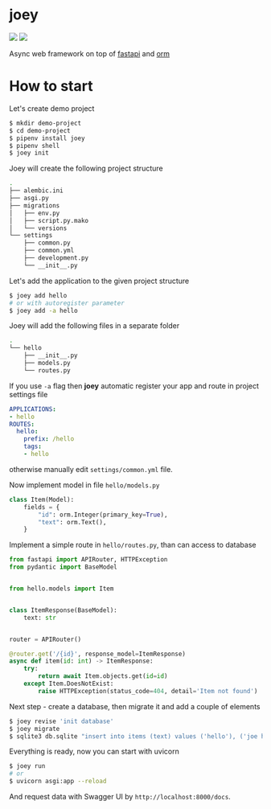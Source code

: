 # joey

[![](https://img.shields.io/pypi/v/joey.svg)](https://pypi.org/project/joey/)
[![](https://img.shields.io/pypi/l/joey.svg)](https://github.com/pinecrew/joey/blob/master/LICENSE)

Async web framework on top of [fastapi](https://pypi.org/project/fastapi/) and [orm](https://pypi.org/project/orm/)

# How to start
Let's create demo project
```sh
$ mkdir demo-project
$ cd demo-project
$ pipenv install joey
$ pipenv shell
$ joey init
```

Joey will create the following project structure
```sh
.
├── alembic.ini
├── asgi.py
├── migrations
│   ├── env.py
│   ├── script.py.mako
│   └── versions
└── settings
    ├── common.py
    ├── common.yml
    ├── development.py
    └── __init__.py
```

Let's add the application to the given project structure
```sh
$ joey add hello
# or with autoregister parameter
$ joey add -a hello
```

Joey will add the following files in a separate folder
```sh
.
└── hello
    ├── __init__.py
    ├── models.py
    └── routes.py
```

If you use `-a` flag then **joey** automatic register your app and route in project settings file
```yaml
APPLICATIONS:
- hello
ROUTES:
  hello:
    prefix: /hello
    tags:
    - hello
```
otherwise manually edit `settings/common.yml` file.

Now implement model in file  `hello/models.py`
```py
class Item(Model):
    fields = {
        "id": orm.Integer(primary_key=True),
        "text": orm.Text(),
    }
```

Implement a simple route in `hello/routes.py`, than can access to database
```py
from fastapi import APIRouter, HTTPException
from pydantic import BaseModel


from hello.models import Item


class ItemResponse(BaseModel):
    text: str


router = APIRouter()

@router.get('/{id}', response_model=ItemResponse)
async def item(id: int) -> ItemResponse:
    try:
        return await Item.objects.get(id=id)
    except Item.DoesNotExist:
        raise HTTPException(status_code=404, detail='Item not found')
```


Next step - create a database, then migrate it and add a couple of elements
```sh
$ joey revise 'init database'
$ joey migrate
$ sqlite3 db.sqlite "insert into items (text) values ('hello'), ('joe here');"
```

Everything is ready, now you can start with uvicorn
```sh
$ joey run
# or
$ uvicorn asgi:app --reload
```

And request data with Swagger UI by `http://localhost:8000/docs`.

